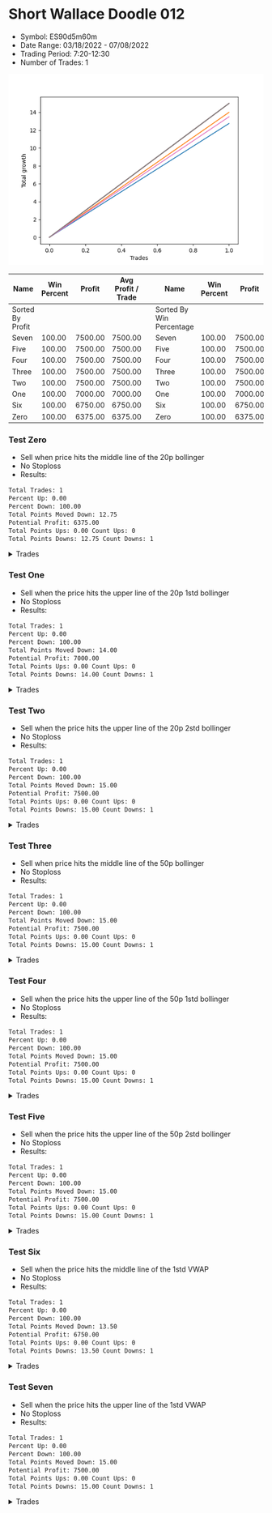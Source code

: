 # Short Wallace Doodle 012 
- Symbol: ES90d5m60m
- Date Range: 03/18/2022 - 07/08/2022
- Trading Period: 7:20-12:30
- Number of Trades: 1

![Plot](ShortWallaceDoodle012ES90d5m60m.png)

| Name | Win Percent | Profit | Avg Profit / Trade |     | Name | Win Percent | Profit | Avg Profit / Trade |
| ---- | ----------- | ------ | ------------------ | --- | ---- | ----------- | ------ | ------------------ |
| Sorted By <br> Profit | | | | | Sorted By <br> Win Percentage ||||
| Seven | 100.00 | 7500.00 | 7500.00 |     | Seven | 100.00 | 7500.00 | 7500.00 |
| Five | 100.00 | 7500.00 | 7500.00 |     | Five | 100.00 | 7500.00 | 7500.00 |
| Four | 100.00 | 7500.00 | 7500.00 |     | Four | 100.00 | 7500.00 | 7500.00 |
| Three | 100.00 | 7500.00 | 7500.00 |     | Three | 100.00 | 7500.00 | 7500.00 |
| Two | 100.00 | 7500.00 | 7500.00 |     | Two | 100.00 | 7500.00 | 7500.00 |
| One | 100.00 | 7000.00 | 7000.00 |     | One | 100.00 | 7000.00 | 7000.00 |
| Six | 100.00 | 6750.00 | 6750.00 |     | Six | 100.00 | 6750.00 | 6750.00 |
| Zero | 100.00 | 6375.00 | 6375.00 |     | Zero | 100.00 | 6375.00 | 6375.00 |

### Test Zero
* Sell when price hits the middle line of the 20p bollinger
* No Stoploss
* Results:
```
Total Trades: 1
Percent Up: 0.00
Percent Down: 100.00
Total Points Moved Down: 12.75
Potential Profit: 6375.00
Total Points Ups: 0.00 Count Ups: 0
Total Points Downs: 12.75 Count Downs: 1
```

<details><summary>Trades</summary>

<code>In: 2022-06-10 12:00:00		Out: 2022-06-10 12:05:20		Total Position Time: 05:20		Total Move Down: 12.75		Total to Date: 12.75</code> <br />


</details>

### Test One
* Sell when the price hits the upper line of the 20p 1std bollinger
* No Stoploss
* Results:
```
Total Trades: 1
Percent Up: 0.00
Percent Down: 100.00
Total Points Moved Down: 14.00
Potential Profit: 7000.00
Total Points Ups: 0.00 Count Ups: 0
Total Points Downs: 14.00 Count Downs: 1
```

<details><summary>Trades</summary>

<code>In: 2022-06-10 12:00:00		Out: 2022-06-10 12:45:40		Total Position Time: 45:40		Total Move Down: 14.00		Total to Date: 14.00</code> <br />


</details>

### Test Two
* Sell when the price hits the upper line of the 20p 2std bollinger
* No Stoploss
* Results:
```
Total Trades: 1
Percent Up: 0.00
Percent Down: 100.00
Total Points Moved Down: 15.00
Potential Profit: 7500.00
Total Points Ups: 0.00 Count Ups: 0
Total Points Downs: 15.00 Count Downs: 1
```

<details><summary>Trades</summary>

<code>In: 2022-06-10 12:00:00		Out: 2022-06-10 12:46:00		Total Position Time: 46:00		Total Move Down: 15.00		Total to Date: 15.00</code> <br />


</details>

### Test Three
* Sell when price hits the middle line of the 50p bollinger
* No Stoploss
* Results:
```
Total Trades: 1
Percent Up: 0.00
Percent Down: 100.00
Total Points Moved Down: 15.00
Potential Profit: 7500.00
Total Points Ups: 0.00 Count Ups: 0
Total Points Downs: 15.00 Count Downs: 1
```

<details><summary>Trades</summary>

<code>In: 2022-06-10 12:00:00		Out: 2022-06-10 12:46:00		Total Position Time: 46:00		Total Move Down: 15.00		Total to Date: 15.00</code> <br />


</details>

### Test Four
* Sell when the price hits the upper line of the 50p 1std bollinger
* No Stoploss
* Results:
```
Total Trades: 1
Percent Up: 0.00
Percent Down: 100.00
Total Points Moved Down: 15.00
Potential Profit: 7500.00
Total Points Ups: 0.00 Count Ups: 0
Total Points Downs: 15.00 Count Downs: 1
```

<details><summary>Trades</summary>

<code>In: 2022-06-10 12:00:00		Out: 2022-06-10 12:46:00		Total Position Time: 46:00		Total Move Down: 15.00		Total to Date: 15.00</code> <br />


</details>

### Test Five
* Sell when the price hits the upper line of the 50p 2std bollinger
* No Stoploss
* Results:
```
Total Trades: 1
Percent Up: 0.00
Percent Down: 100.00
Total Points Moved Down: 15.00
Potential Profit: 7500.00
Total Points Ups: 0.00 Count Ups: 0
Total Points Downs: 15.00 Count Downs: 1
```

<details><summary>Trades</summary>

<code>In: 2022-06-10 12:00:00		Out: 2022-06-10 12:46:00		Total Position Time: 46:00		Total Move Down: 15.00		Total to Date: 15.00</code> <br />


</details>

### Test Six
* Sell when the price hits the middle line of the 1std VWAP
* No Stoploss
* Results:
```
Total Trades: 1
Percent Up: 0.00
Percent Down: 100.00
Total Points Moved Down: 13.50
Potential Profit: 6750.00
Total Points Ups: 0.00 Count Ups: 0
Total Points Downs: 13.50 Count Downs: 1
```

<details><summary>Trades</summary>

<code>In: 2022-06-10 12:00:00		Out: 2022-06-10 12:05:35		Total Position Time: 05:35		Total Move Down: 13.50		Total to Date: 13.50</code> <br />


</details>

### Test Seven
* Sell when the price hits the upper line of the 1std VWAP
* No Stoploss
* Results:
```
Total Trades: 1
Percent Up: 0.00
Percent Down: 100.00
Total Points Moved Down: 15.00
Potential Profit: 7500.00
Total Points Ups: 0.00 Count Ups: 0
Total Points Downs: 15.00 Count Downs: 1
```

<details><summary>Trades</summary>

<code>In: 2022-06-10 12:00:00		Out: 2022-06-10 12:46:00		Total Position Time: 46:00		Total Move Down: 15.00		Total to Date: 15.00</code> <br />


</details>